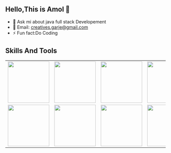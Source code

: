 ## Hello,This is Amol 👋


- 💬 Ask mi about java full stack Developement
- 📧 Email: creatives.garje@gmail.com
- ⚡ Fun fact:Do Coding 

## Skills And Tools
<table style="border=1px solid red">
<tr style="list-style-type:none">
<td><img src="https://encrypted-tbn0.gstatic.com/images?q=tbn:ANd9GcTpJF-Ij8t5RMseFye4hxGCXEu4uXsNvnmyVw&usqp=CAU" width=130px></td>
<td><img src="https://encrypted-tbn0.gstatic.com/images?q=tbn:ANd9GcSoxrS_AQwaPPa-OCbkmV3wnqF8yBpiUwnQfQ&usqp=CAU" width=130px></td>
<td><img src="https://encrypted-tbn0.gstatic.com/images?q=tbn:ANd9GcTSlwGT4YA_hMtVWaLu3wRo-plUQTpXYIYrMf-vPAqUWRf4F-TgLdlTZZOABgnIMFyKvuc&usqp=CAU" width=130px></td>
<td><img src="https://www.vectorlogo.zone/logos/getpostman/getpostman-ar21.png" width=130px></td>
<td><img src="https://pbs.twimg.com/media/FkApeNZWAAAdE8l.png" width=130px></td>
<td><img src="https://sandeepdass003.files.wordpress.com/2016/06/servlets_350.png" width=130px></td>
<td><img src="https://www.oxfordwebstudio.com/user/pages/06.da-li-znate/sta-je-html/sta-je-html.jpg" width=130px></td>
<td><img src="https://play-lh.googleusercontent.com/TxjQBGYHvMJsBX5dCvxQ4R-_4N-XrVhW6-p7D7TXanXKZMD8L-UkeMBWO1dtubGVNqU" width=130px></td>
</tr>
<tr>
<td><img src="https://logos-world.net/wp-content/uploads/2023/02/JavaScript-Logo.png" width=130px></td>
<td><img src="https://www.datocms-assets.com/45470/1631110818-logo-react-js.png" width=130px></td>
<td><img src="https://miro.medium.com/v2/resize:fit:440/1*J3G3akaMpUOLegw0p0qthA.png" width=130px></td>
<td><img src="https://assets-global.website-files.com/5abc6c4b0a243a2dc939ee6e/5fdb9a22ba607c7ef857d83e_mysql.svg" width=130px></td>
<td><img src="https://media.geeksforgeeks.org/wp-content/uploads/s2-1.jpg" width=130px></td>
<td><img src="https://encrypted-tbn0.gstatic.com/images?q=tbn:ANd9GcSM5-zaALzMRBSt0pNc3o3kExvF2Y3Q9uHvIfTTWgpaMTssAHIbt8XwcmOk39izVyzzTQ&usqp=CAU" width=130px></td>
<td><img src="[https://click.linksynergy.com/deeplink?id=JVFxdTr9V80&mid=39197&murl=https%3A%2F%2Fwww.udemy.com%2Fcourse%2Fthe-complete-python-postgresql-developer-course%2F](https://encrypted-tbn0.gstatic.com/images?q=tbn:ANd9GcTwMFhBVEJ1aneKXTFNeMKIfep5vNp8fV4PbQ&usqp=CAU)https://encrypted-tbn0.gstatic.com/images?q=tbn:ANd9GcTwMFhBVEJ1aneKXTFNeMKIfep5vNp8fV4PbQ&usqp=CAU"></td>
</tr>
</table>

